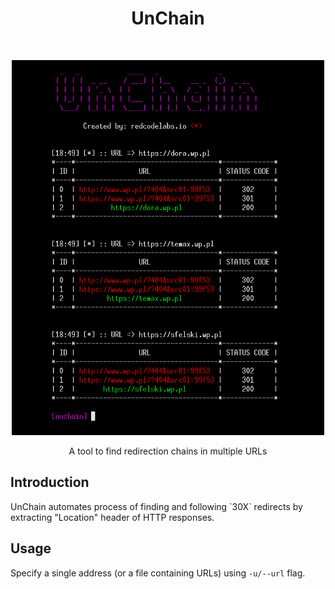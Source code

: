 <h1 align="center"> UnChain </h1> <br>
<p align="center">
  <a>
    <img src="img.png" width="500" height="600">
  </a>
</p>

<p align="center">
  A tool to find redirection chains in multiple URLs
</p>



## Introduction

<p>
  UnChain automates process of finding and following `30X` redirects by extracting "Location" header of HTTP responses.
</p>

## Usage

Specify a single address (or a file containing URLs) using `-u/--url` flag.



